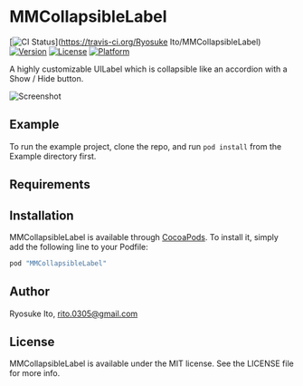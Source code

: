 # MMCollapsibleLabel

[![CI Status](http://img.shields.io/travis/manicmaniac/MMCollapsibleLabel.svg?style=flat)](https://travis-ci.org/Ryosuke Ito/MMCollapsibleLabel)
[![Version](https://img.shields.io/cocoapods/v/MMCollapsibleLabel.svg?style=flat)](http://cocoapods.org/pods/MMCollapsibleLabel)
[![License](https://img.shields.io/cocoapods/l/MMCollapsibleLabel.svg?style=flat)](http://cocoapods.org/pods/MMCollapsibleLabel)
[![Platform](https://img.shields.io/cocoapods/p/MMCollapsibleLabel.svg?style=flat)](http://cocoapods.org/pods/MMCollapsibleLabel)

A highly customizable UILabel which is collapsible like an accordion with a Show / Hide button.

![Screenshot](https://media.giphy.com/media/3oriOcw7Dx16LgUkq4/source.gif)

## Example

To run the example project, clone the repo, and run `pod install` from the Example directory first.

## Requirements

## Installation

MMCollapsibleLabel is available through [CocoaPods](http://cocoapods.org). To install
it, simply add the following line to your Podfile:

```ruby
pod "MMCollapsibleLabel"
```

## Author

Ryosuke Ito, rito.0305@gmail.com

## License

MMCollapsibleLabel is available under the MIT license. See the LICENSE file for more info.
